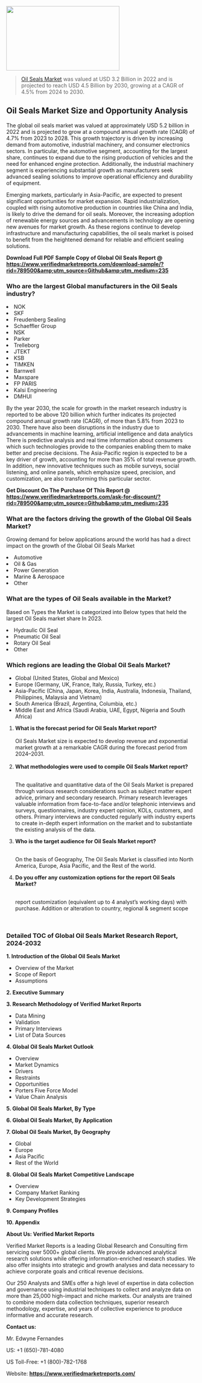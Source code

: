 <img src="https://ffe5etoiles.com/wp-content/uploads/2024/12/MST1-300x171.png" alt="" width="300" height="171" class="alignnone size-medium wp-image-20088" /><blockquote><p><p><a href="https://www.verifiedmarketreports.com/download-sample/?rid=789500&utm_source=Github&utm_medium=235" target="_blank">Oil Seals Market</a> was valued at USD 3.2 Billion in 2022 and is projected to reach USD 4.5 Billion by 2030, growing at a CAGR of 4.5% from 2024 to 2030.</p></blockquote><p><h2>Oil Seals Market Size and Opportunity Analysis</h2><p>The global oil seals market was valued at approximately USD 5.2 billion in 2022 and is projected to grow at a compound annual growth rate (CAGR) of 4.7% from 2023 to 2028. This growth trajectory is driven by increasing demand from automotive, industrial machinery, and consumer electronics sectors. In particular, the automotive segment, accounting for the largest share, continues to expand due to the rising production of vehicles and the need for enhanced engine protection. Additionally, the industrial machinery segment is experiencing substantial growth as manufacturers seek advanced sealing solutions to improve operational efficiency and durability of equipment.</p><p>Emerging markets, particularly in Asia-Pacific, are expected to present significant opportunities for market expansion. Rapid industrialization, coupled with rising automotive production in countries like China and India, is likely to drive the demand for oil seals. Moreover, the increasing adoption of renewable energy sources and advancements in technology are opening new avenues for market growth. As these regions continue to develop infrastructure and manufacturing capabilities, the oil seals market is poised to benefit from the heightened demand for reliable and efficient sealing solutions.</p></p><p class=""><strong>Download Full PDF Sample Copy of Global Oil Seals Report @ <a href="https://www.verifiedmarketreports.com/download-sample/?rid=789500&amp;utm_source=Github&amp;utm_medium=235" target="_blank">https://www.verifiedmarketreports.com/download-sample/?rid=789500&amp;utm_source=Github&amp;utm_medium=235</a></strong></p><h3 id="" class="">Who are the largest Global manufacturers in the Oil Seals industry?</h3><p><li>NOK</li><li> SKF</li><li> Freudenberg Sealing</li><li> Schaeffler Group</li><li> NSK</li><li> Parker</li><li> Trelleborg</li><li> JTEKT</li><li> KSB</li><li> TIMKEN</li><li> Barnwell</li><li> Maxspare</li><li> FP PARIS</li><li> Kalsi Engineering</li><li> DMHUI</li></p><div class=""><div class="" dir="" data-message-author-role="" data-message-id="" data-message-model-slug=""><div class=""><div class=""><div class=""><div class="" dir="" data-message-author-role="" data-message-id="" data-message-model-slug=""><div class=""><div class=""><p>By the year 2030, the scale for growth in the market research industry is reported to be above 120 billion which further indicates its projected compound annual growth rate (CAGR), of more than 5.8% from 2023 to 2030. There have also been disruptions in the industry due to advancements in machine learning, artificial intelligence and data analytics There is predictive analysis and real time information about consumers which such technologies provide to the companies enabling them to make better and precise decisions. The Asia-Pacific region is expected to be a key driver of growth, accounting for more than 35% of total revenue growth. In addition, new innovative techniques such as mobile surveys, social listening, and online panels, which emphasize speed, precision, and customization, are also transforming this particular sector.</p><p><strong>Get Discount On The Purchase Of This Report @&nbsp; <a href="https://www.verifiedmarketreports.com/ask-for-discount/?rid=789500&amp;utm_source=Github&amp;utm_medium=235" target="_blank">https://www.verifiedmarketreports.com/ask-for-discount/?rid=789500&amp;utm_source=Github&amp;utm_medium=235</a></strong></p></div></div></div></div></div></div></div></div><h3 id="" class="">What are the factors driving the growth of the Global Oil Seals Market?</h3><p id="" class="">Growing demand for below applications around the world has had a direct impact on the growth of the Global Oil Seals Market</p><p id="" class=""><li>Automotive</li><li> Oil & Gas</li><li> Power Generation</li><li> Marine & Aerospace</li><li> Other</li></p><h3 id="" class="">What are the types of Oil Seals available in the Market?</h3><p id="" class="">Based on Types the Market is categorized into Below types that held the largest Oil Seals market share In 2023.</p><p id="" class=""><li>Hydraulic Oil Seal</li><li> Pneumatic Oil Seal</li><li> Rotary Oil Seal</li><li> Other</li></p><h3 id="" class="">Which regions are leading the Global Oil Seals Market?</h3><ul><li>Global (United States, Global and Mexico)</li><li>Europe (Germany, UK, France, Italy, Russia, Turkey, etc.)</li><li>Asia-Pacific (China, Japan, Korea, India, Australia, Indonesia, Thailand, Philippines, Malaysia and Vietnam)</li><li>South America (Brazil, Argentina, Columbia, etc.)</li><li>Middle East and Africa (Saudi Arabia, UAE, Egypt, Nigeria and South Africa)</li></ul><p><ol><li><strong>What is the forecast period for Oil Seals Market report?<br /></strong><br /><span data-sheets-root="1" data-sheets-value="{&quot;1&quot;:2,&quot;2&quot;:&quot;XXXX size is expected to develop revenue and exponential market growth at a remarkable CAGR during the forecast period from 2024&ndash;2030.&quot;}" data-sheets-userformat="{&quot;2&quot;:12674,&quot;4&quot;:{&quot;1&quot;:2,&quot;2&quot;:16776960},&quot;10&quot;:2,&quot;11&quot;:0,&quot;15&quot;:&quot;Arial&quot;,&quot;16&quot;:12}">Oil Seals Market size is expected to develop revenue and exponential market growth at a remarkable CAGR during the forecast period from 2024&ndash;2031.</span><br /><br /></li><li><strong>What methodologies were used to compile Oil Seals Market report?<br /><br /></strong><p>The qualitative and quantitative data of the&nbsp;Oil Seals Market is prepared through various research considerations such as subject matter expert advice, primary and secondary research. Primary research leverages valuable information from face-to-face and/or telephonic interviews and surveys, questionnaires, industry expert opinion, KOLs, customers, and others. Primary interviews are conducted regularly with industry experts to create in-depth expert information on the market and to substantiate the existing analysis of the data.&nbsp;</p></li><li><strong>Who is the target audience for Oil Seals Market report?<br /><br /></strong><p>On the basis of Geography, The&nbsp;Oil Seals Market is classified into North America, Europe, Asia Pacific, and the Rest of the world.</p></li><li><strong>Do you offer any customization options for the report Oil Seals Market?<br /><br /></strong><p>report customization (equivalent up to 4 analyst&rsquo;s working days) with purchase. Addition or alteration to country, regional &amp; segment scope</p><p>&nbsp;</p></li></ol></p><h3 id="" class="">Detailed TOC of Global Oil Seals Market Research Report, 2024-2032</h3><p id="" class=""><strong>1. Introduction of the Global Oil Seals Market</strong></p><ul><li>Overview of the Market</li><li>Scope of Report</li><li>Assumptions</li></ul><p id="" class=""><strong>2. Executive Summary</strong></p><p id="" class=""><strong>3. Research Methodology of&nbsp;Verified Market Reports</strong></p><ul><li>Data Mining</li><li>Validation</li><li>Primary Interviews</li><li>List of Data Sources</li></ul><p id="" class=""><strong>4. Global Oil Seals Market Outlook</strong></p><ul><li>Overview</li><li>Market Dynamics</li><li>Drivers</li><li>Restraints</li><li>Opportunities</li><li>Porters Five Force Model</li><li>Value Chain Analysis</li></ul><p id="" class=""><strong>5. Global Oil Seals Market, By&nbsp;Type</strong></p><p id="" class=""><strong>6. Global Oil Seals Market, By Application</strong></p><p id="" class=""><strong>7. Global Oil Seals Market, By Geography</strong></p><ul><li>Global</li><li>Europe</li><li>Asia Pacific</li><li>Rest of the World</li></ul><p id="" class=""><strong>8. Global Oil Seals Market Competitive Landscape</strong></p><ul><li>Overview</li><li>Company Market Ranking</li><li>Key Development Strategies</li></ul><p id="" class=""><strong>9. Company Profiles</strong></p><p id="" class=""><strong>10. Appendix</strong></p><p id="" class=""><strong>About Us: Verified Market Reports</strong></p><p id="" class="">Verified Market Reports is a leading Global Research and Consulting firm servicing over 5000+ global clients. We provide advanced analytical research solutions while offering information-enriched research studies. We also offer insights into strategic and growth analyses and data necessary to achieve corporate goals and critical revenue decisions.</p><p id="" class="">Our 250 Analysts and SMEs offer a high level of expertise in data collection and governance using industrial techniques to collect and analyze data on more than 25,000 high-impact and niche markets. Our analysts are trained to combine modern data collection techniques, superior research methodology, expertise, and years of collective experience to produce informative and accurate research.</p><p id="" class=""><strong>Contact us:</strong></p><p id="" class="">Mr. Edwyne Fernandes</p><p id="" class="">US: +1 (650)-781-4080</p><p id="" class="">US Toll-Free: +1 (800)-782-1768</p><p id="" class="">Website: <a target="" data-test-app-aware-link=""><strong>https://www.verifiedmarketreports.com/</strong></a></p>
